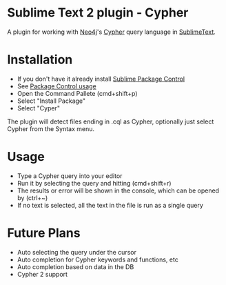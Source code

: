 # Sublime Text 2 plugin - Cypher

A plugin for working with [Neo4j](http://www.neo4j.org)'s [Cypher](http://docs.neo4j.org/chunked/milestone/cypher-query-lang.html) query language in [SublimeText](http://www.sublimetext.com).


# Installation

* If you don't have it already install [Sublime Package Control](http://wbond.net/sublime_packages/package_control)
* See [Package Control usage](http://wbond.net/sublime_packages/package_control/usage)
* Open the Command Pallete (cmd+shift+p)
* Select "Install Package"
* Select "Cyper"

The plugin will detect files ending in .cql as Cypher, optionally just select Cypher from the Syntax menu. 


# Usage

* Type a Cypher query into your editor
* Run it by selecting the query and hitting (cmd+shift+r)
* The results or error will be shown in the console, which can be opened by (ctrl+~)
* If no text is selected, all the text in the file is run as a single query


# Future Plans

* Auto selecting the query under the cursor
* Auto completion for Cypher keywords and functions, etc
* Auto completion based on data in the DB
* Cypher 2 support

